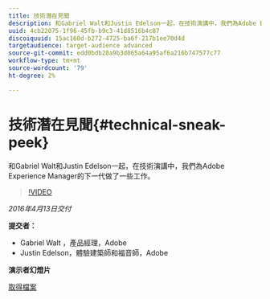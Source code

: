 ```yaml
---
title: 技術潛在見聞
description: 和Gabriel Walt和Justin Edelson一起，在技術演講中，我們為Adobe Experience Manager的下一代做了一些工作。
uuid: 4cb22075-1f96-45fb-b9c3-41d8516b4c87
discoiquuid: 15ac160d-b272-4725-ba6f-217b1ee70d4d
targetaudience: target-audience advanced
source-git-commit: edd0bdb28a9b3d065a64a95af6a216b747577c77
workflow-type: tm+mt
source-wordcount: '79'
ht-degree: 2%

---
```


# 技術潛在見聞{#technical-sneak-peek}

和Gabriel Walt和Justin Edelson一起，在技術演講中，我們為Adobe Experience Manager的下一代做了一些工作。

>[!VIDEO](https://video.tv.adobe.com/v/19305/?quality=9)

*2016年4月13日交付*

**提交者：**

* Gabriel Walt ，產品經理，Adobe
* Justin Edelson，體驗建築師和福音師，Adobe

**演示者幻燈片**

[取得檔案](assets/aem-gems-041316-6-2-tech-preview.pdf)
<!--
[Get back to the Overview](https://helpx.adobe.com/experience-manager/kt/eseminars/gems/aem-index.html)
-->
